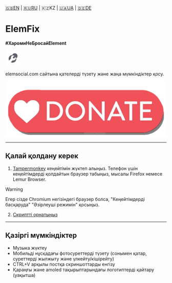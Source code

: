 [🇬🇧EN](https://github.com/Erinator-Lab/elemfix/blob/main/md_lang/EN.md) | [🇷🇺RU](https://github.com/Erinator-Lab/elemfix/) | 🇰🇿KZ | [🇺🇦UA](https://github.com/Erinator-Lab/elemfix/blob/main/md_lang/UA.md) | [🇩🇪DE](https://github.com/Erinator-Lab/elemfix/blob/main/md_lang/DE.md)

# ElemFix

**#ХаромиНеБросайElement**

![icon](https://raw.githubusercontent.com/Erinator-Lab/elemfix/refs/heads/main/md_content/icon.png)

elemsocial.com сайтына қателерді түзету және жаңа мүмкіндіктер қосу.

[![donate](https://raw.githubusercontent.com/Erinator-Lab/elemfix/refs/heads/main/md_content/donate.png)](https://github.com/Erinator-Lab/Erinator-Lab?tab=readme-ov-file#%D0%B4%D0%BE%D0%BD%D0%B0%D1%82donate)

---
## Қалай қолдану керек
1) [Tampermonkey](https://tampermonkey.net/) кеңейтімін жүктеп алыңыз. Телефон үшін кеңейтімдерді қолдайтын браузер табыңыз, мысалы Firefox немесе Lemur Browser.
> [!WARNING]
> Егер сізде Chromium негізіндегі браузер болса, "Кеңейтімдерді басқаруда" "Әзірлеуші режимін" қосыңыз.
2) [Скриптті орнатыңыз](https://raw.githubusercontent.com/Erinator-Lab/elemfix/refs/heads/main/ElemFix.user.js)
---
## Қазіргі мүмкіндіктер
* Музыка жүктеу
* Мобильді нұсқадағы фотосуреттерді түзету (сонымен қатар, суреттерді жылжыту және үлкейту/кішірейту)
* CTRL+V арқылы постқа скриншоттарды енгізу
* Қараңғы және amoled тақырыптарындағы логотиптерді қайтару (уақытша)
